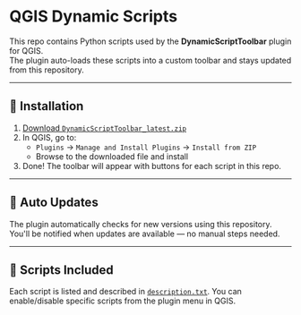 # QGIS Dynamic Scripts

This repo contains Python scripts used by the **DynamicScriptToolbar** plugin for QGIS.  
The plugin auto-loads these scripts into a custom toolbar and stays updated from this repository.

---

## 🔧 Installation

1. [Download `DynamicScriptToolbar_latest.zip`](./DynamicScriptToolbar_latest.zip)
2. In QGIS, go to:
   - `Plugins` → `Manage and Install Plugins` → `Install from ZIP`
   - Browse to the downloaded file and install
3. Done! The toolbar will appear with buttons for each script in this repo.

---

## 🔄 Auto Updates

The plugin automatically checks for new versions using this repository.  
You'll be notified when updates are available — no manual steps needed.

---

## 📁 Scripts Included

Each script is listed and described in [`description.txt`](./description.txt).
You can enable/disable specific scripts from the plugin menu in QGIS.
